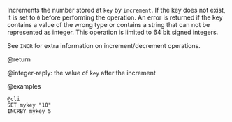 Increments the number stored at `key` by `increment`.
If the key does not exist, it is set to `0` before performing the operation.
An error is returned if the key contains a value of the wrong type or contains a
string that can not be represented as integer.
This operation is limited to 64 bit signed integers.

See `INCR` for extra information on increment/decrement operations.

@return

@integer-reply: the value of `key` after the increment

@examples

    @cli
    SET mykey "10"
    INCRBY mykey 5
